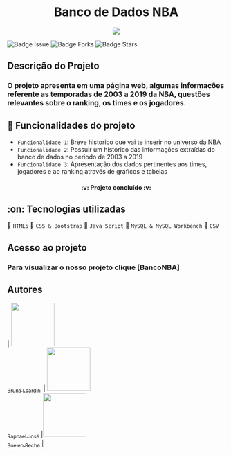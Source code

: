 <h1 align="center"> Banco de Dados NBA </h1>

<p align="center">
    <img src='https://user-images.githubusercontent.com/96270256/160902608-7bb676e7-6a42-4631-a09b-42b4270e080e.gif'/>
</p>

![Badge Issue](https://img.shields.io/github/issues/suelenrechebrito/Projeto-M3-NBA-Banco-de-Dados)   ![Badge Forks](https://img.shields.io/github/forks/suelenrechebrito/Projeto-M3-NBA-Banco-de-Dados)  ![Badge Stars](https://img.shields.io/github/stars/suelenrechebrito/Projeto-M3-NBA-Banco-de-Dados)

## Descrição do Projeto

### O projeto apresenta em uma página web, algumas informações referente as temporadas de 2003 a 2019 da NBA, questões relevantes sobre o ranking, os times e os jogadores.

## :hammer: Funcionalidades do projeto

- ```Funcionalidade 1```: Breve historico que vai te inserir no universo da NBA
- ```Funcionalidade 2```: Possuir um historico das informações extraídas do banco de dados no periodo de 2003 a 2019
- ```Funcionalidade 3```: Apresentação dos dados pertinentes aos times, jogadores e ao ranking através de gráficos e tabelas

<h4 align="center"> 
    :v: Projeto concluído :v:
</h4>

<h2>
:on: Tecnologias utilizadas
</h2>

:basketball: ```HTML5```
:basketball: ```CSS & Bootstrap```
:basketball: ```Java Script```
:basketball: ```MySQL & MySQL Workbench```
:basketball: ```CSV```

## Acesso ao projeto

### Para visualizar o nosso projeto clique [BancoNBA]

## Autores

| [<img src="https://avatars.githubusercontent.com/u/83088090?v=4" width=100><br><sub>Bruna Leardini</sub>](https://github.com/bleardini) | [<img src="https://avatars.githubusercontent.com/u/32878457?v=4" width=100><br><sub>Raphael José</sub>](https://github.com/raphael-jose) |[<img src="https://avatars.githubusercontent.com/u/96270256?s=96&v=4" width=100><br><sub>Suelen Reche</sub>](https://github.com/suelenrechebrito) | 
